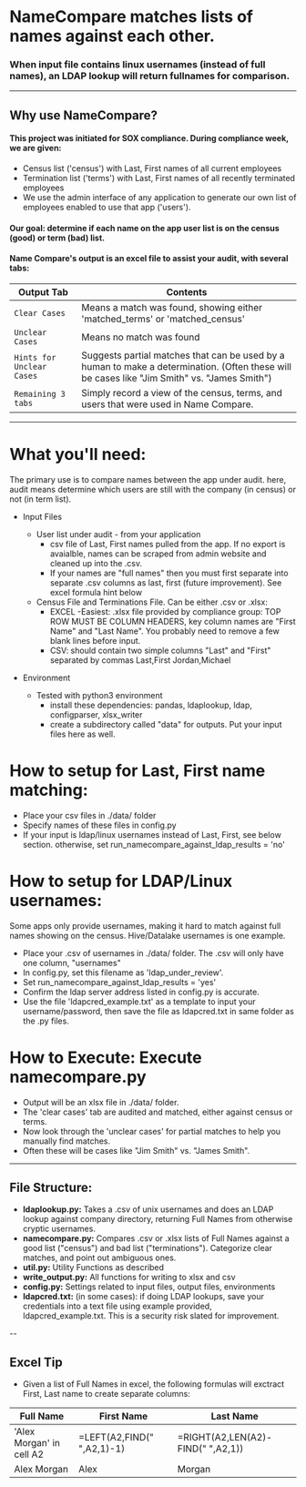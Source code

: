 # NameCompare matches lists of names against each other. 
### When input file contains linux usernames (instead of full names), an LDAP lookup will return fullnames for comparison.

---

## Why use NameCompare?
#### This project was initiated for SOX compliance. During compliance week, we are given:
* Census list ('census') with Last, First names of all current employees
* Termination list ('terms') with Last, First names of all recently terminated employees
* We use the admin interface of any application to generate our own list of employees enabled to use that app ('users').  

#### Our goal: determine if each name on the app user list is on the census (good) or term (bad) list.
####
#### Name Compare's output is an excel file to assist your audit, with several tabs:
| Output Tab | Contents |
|------------|----------|
|`Clear Cases` | Means a match was found, showing either 'matched_terms' or 'matched_census'|
|`Unclear Cases` | Means no match was found |
|`Hints for Unclear Cases` | Suggests partial matches that can be used by a human to make a determination. (Often these will be cases like "Jim Smith" vs. "James Smith")|
|`Remaining 3 tabs` | Simply record a view of the census, terms, and users that were used in Name Compare.|



---
# What you'll need: 
The primary use is to compare names between the app under audit.  here, audit means determine which users are still with the company (in census) or not (in term list).
* Input Files
	* User list under audit - from your application
		* csv file of Last, First names pulled from the app. If no export is avaialble, names can be scraped from admin website and cleaned up into the .csv.
		* If your names are "full names" then you must first separate into separate .csv columns as last, first (future improvement). See excel formula hint below
	* Census File and Terminations File.  Can be either .csv or .xlsx:
		* EXCEL -Easiest: .xlsx file provided by compliance group: TOP ROW MUST BE COLUMN HEADERS, key column names are "First Name" and "Last Name". 
			You probably need to remove a few blank lines before input.  
		* CSV: should contain two simple columns "Last" and "First" separated by commas
			Last,First
			Jordan,Michael
			
* Environment
	* Tested with python3 environment
    	* install these dependencies:  pandas, ldaplookup, ldap, configparser, xlsx_writer
    	* create a subdirectory called "data" for outputs.  Put your input files here as well.

# How to setup for Last, First name matching: 
* Place your csv files in ./data/ folder 
* Specify names of these files in config.py 
* If your input is ldap/linux usernames instead of Last, First, see below section. otherwise, set run_namecompare_against_ldap_results = 'no'

# How to setup for LDAP/Linux usernames:
Some apps only provide usernames, making it hard to match against full names showing on the census. Hive/Datalake usernames is one example. 
*  Place your .csv of usernames in ./data/ folder. The .csv will only have one column, "usernames" 
*  In config.py, set this filename as 'ldap_under_review'. 
*  Set run_namecompare_against_ldap_results = 'yes' 
*  Confirm the ldap server address listed in config.py is accurate. 
*  Use the file 'ldapcred_example.txt' as a template to input your username/password, then save the file as ldapcred.txt in same folder as the .py files.

# How to Execute: Execute namecompare.py 
* Output will be an xlsx file in ./data/ folder.
* The 'clear cases' tab are audited and matched, either against census or terms.
* Now look through the 'unclear cases' for partial matches to help you manually find matches. 
* Often these will be cases like "Jim Smith" vs. "James Smith".

---
## File Structure: 
* **ldaplookup.py:** Takes a .csv of unix usernames and does an LDAP lookup against company directory, returning Full Names from otherwise cryptic usernames. 
* **namecompare.py:** Compares .csv or .xlsx lists of Full Names against a good list ("census") and bad list ("terminations"). Categorize clear matches, and point out ambiguous ones. 
* **util.py:** Utility Functions as described 
* **write_output.py:** All functions for writing to xlsx and csv 
* **config.py:** Settings related to input files, output files, environments
* **ldapcred.txt:** (in some cases):  if doing LDAP lookups, save your credentials into a text file using example provided, ldapcred_example.txt.  This is a security risk slated for improvement.

--
## Excel Tip 
* Given a list of Full Names in excel, the following formulas will exctract First, Last name to create separate columns: 

| Full Name | First Name | Last Name |
|------------|----------|----------|
|'Alex Morgan' in cell A2|=LEFT(A2,FIND(" ",A2,1)-1) |=RIGHT(A2,LEN(A2)-FIND(" ",A2,1))|
|Alex Morgan|Alex|Morgan|